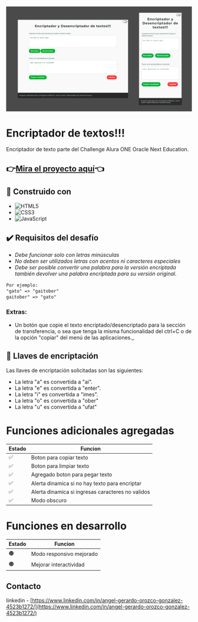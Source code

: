 ![img/main-image.png](img/main-image.png)
# Encriptador de textos!!!
Encriptador de texto parte del Challenge Alura ONE Oracle Next Education.
##  👉[Mira el proyecto aquí](https://tonaya23.github.io/Encriptador-de-textosss/)👈

## 🔧 Construido con 
* ![HTML5](https://img.shields.io/badge/html5-%23E34F26.svg?style=for-the-badge&logo=html5&logoColor=white)
* ![CSS3](https://img.shields.io/badge/css3-%231572B6.svg?style=for-the-badge&logo=css3&logoColor=white)
* ![JavaScript](https://img.shields.io/badge/javascript-%23323330.svg?style=for-the-badge&logo=javascript&logoColor=%23F7DF1E)
## ✔️ Requisitos del desafío 
* _Debe funcionar solo con letras minúsculas_
* _No deben ser utilizados letras con acentos ni caracteres especiales_
* _Debe ser posible convertir una palabra para la versión encriptada también devolver una palabra encriptada para su versión original._
```
Por ejemplo:
"gato" => "gaitober"
gaitober" => "gato"
```
### Extras:
* Un botón que copie el texto encriptado/desencriptado para la sección de transferencia, o sea que tenga la misma funcionalidad del ctrl+C o de la opción 
"copiar" del menú de las aplicaciones._
## 🔑 Llaves de encriptación
Las llaves de encriptación solicitadas son las siguientes:
* La letra "a" es convertida a "ai".
* La letra "e" es convertida a "enter".
* La letra "i" es convertida a "imes".
* La letra "o" es convertida a "ober"
* La letra "u" es convertida a "ufat"

# Funciones adicionales agregadas  

|  Estado  |  Funcion  |
|  -------------  |  -------------  |
|  ✅  |  Boton para copiar texto  |
|  ✅  |  Boton para limpiar texto  |  
|  ✅  |  Agregado boton para pegar texto  |
|  ✅  |  Alerta dinamica si no hay texto para encriptar  |
|  ✅  |  Alerta dinamica si ingresas caracteres no validos  |  
|  ✅  |  Modo obscuro |  

# Funciones en desarrollo  

|  Estado  |  Funcion  |
|  -------------  |  -------------  |
|  🟠  |  Modo responsivo mejorado  |
|  🟠 |  Mejorar interactividad  |

## Contacto
linkedin - [https://www.linkedin.com/in/angel-gerardo-orozco-gonzalez-4523b1272/](https://www.linkedin.com/in/angel-gerardo-orozco-gonzalez-4523b1272/) 
